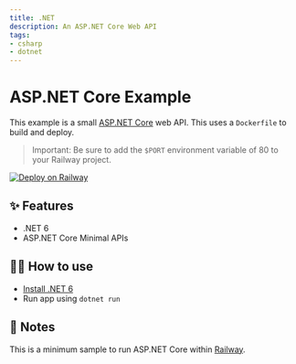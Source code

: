 ```yaml
---
title: .NET
description: An ASP.NET Core Web API
tags:
- csharp
- dotnet
---
```


# ASP.NET Core Example

This example is a small [ASP.NET Core](https://dot.net) web API. This uses a `Dockerfile` to build and deploy.

> Important: Be sure to add the `$PORT` environment variable of 80 to your Railway project.

[![Deploy on Railway](https://railway.app/button.svg)](https://railway.app/new?template=https%3A%2F%2Fgithub.com%2Frailwayapp%2Fexamples%2Ftree%2Fmaster%2Fexamples%2Fdotnet)

## ✨ Features

- .NET 6
- ASP.NET Core Minimal APIs

## 💁‍♀️ How to use

- [Install .NET 6](https://dot.net)
- Run app using `dotnet run`

## 📝 Notes

This is a minimum sample to run ASP.NET Core within [Railway](https://railway.app).